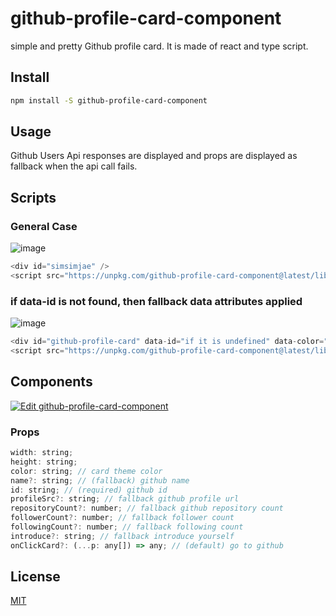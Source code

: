 # github-profile-card-component

simple and pretty Github profile card. It is made of react and type script.

## Install

```bash
npm install -S github-profile-card-component
```

## Usage

Github Users Api responses are displayed and props are displayed as fallback when the api call fails.

## Scripts

### General Case

![image](https://user-images.githubusercontent.com/29771088/91936270-7f65aa80-ed2a-11ea-8f12-a33a066b0359.png)

```js
<div id="simsimjae" />
<script src="https://unpkg.com/github-profile-card-component@latest/lib/scripts/index.js"></script>
```

### if data-id is not found, then fallback data attributes applied

![image](https://user-images.githubusercontent.com/29771088/91940508-82649900-ed32-11ea-902b-21730e70075b.png)

```js
<div id="github-profile-card" data-id="if it is undefined" data-color="blue" data-profile-src="https://placehold.it/50x50" data-name="nickname" data-introduce="introduce yourself" data-repository-count="111" data-following-count="222" data-follower-count="333" />
<script src="https://unpkg.com/github-profile-card-component@latest/lib/scripts/index.js"></script>
```

## Components

[![Edit github-profile-card-component](https://codesandbox.io/static/img/play-codesandbox.svg)](https://codesandbox.io/s/github-profile-card-component-12ybr?fontsize=14&hidenavigation=1&theme=dark)

### Props

```js
width: string;
height: string;
color: string; // card theme color
name?: string; // (fallback) github name
id: string; // (required) github id
profileSrc?: string; // fallback github profile url
repositoryCount?: number; // fallback github repository count
followerCount?: number; // fallback follower count
followingCount?: number; // fallback following count
introduce?: string; // fallback introduce yourself
onClickCard?: (...p: any[]) => any; // (default) go to github
```

## License

[MIT](http://vjpr.mit-license.org)
